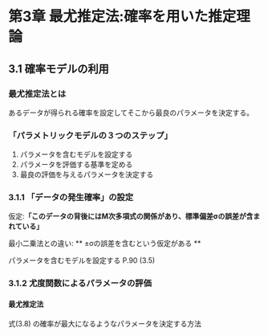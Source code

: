 # 第3章 最尤推定法:確率を用いた推定理論

## 3.1 確率モデルの利用

### 最尤推定法とは

あるデータが得られる確率を設定してそこから最良のパラメータを決定する。

### 「パラメトリックモデルの３つのステップ」

1. パラメータを含むモデルを設定する
1. パラメータを評価する基準を定める
1. 最良の評価を与えるパラメータを決定する

### 3.1.1 「データの発生確率」の設定
仮定:**「このデータの背後にはM次多項式の関係があり、標準偏差σの誤差が含まれている」**

最小二乗法との違い: ** ±σの誤差を含むという仮定がある **

パラメータを含むモデルを設定する P.90 (3.5)

### 3.1.2 尤度関数によるパラメータの評価

#### 最尤推定法
式(3.8) の確率が最大になるようなパラメータを決定する方法
